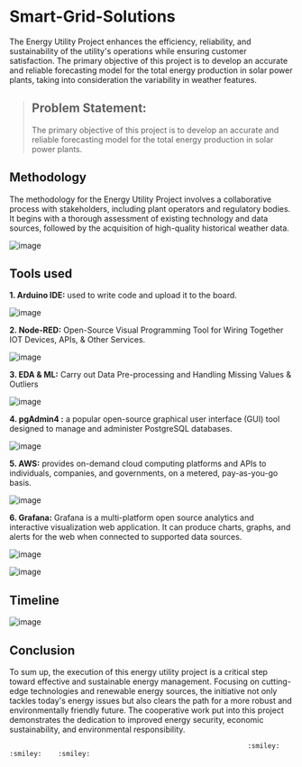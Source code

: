 # Smart-Grid-Solutions
The Energy Utility Project enhances the efficiency, reliability, and sustainability of the utility's operations while ensuring customer satisfaction. 
The primary objective of this project is to develop an accurate and reliable forecasting model for the total energy production in solar power plants, taking into consideration the variability in weather features.
>## Problem Statement:
>The primary objective of this project is to develop an accurate and reliable forecasting model for the total energy production in solar power plants.
## Methodology
The methodology for the Energy Utility Project involves a collaborative process with stakeholders, including plant operators and regulatory bodies.
It begins with a thorough assessment of existing technology and data sources, followed by the acquisition of high-quality historical weather data. 

![image](https://github.com/Vaishnavi15459/Smart-Grid-Solutions/assets/169531810/f2d816c9-f49e-415e-b1b4-029c25b0f8bc)

## Tools used
<b>1. Arduino IDE:</b> used to write code and upload it to the board.
   
![image](https://github.com/Vaishnavi15459/Smart-Grid-Solutions/assets/169531810/345db4c7-0792-46b2-a4b0-9de8882e219c)
   
<b>2. Node-RED:</b> Open-Source Visual Programming Tool for Wiring Together IOT Devices, APIs, & Other Services.
   
![image](https://github.com/Vaishnavi15459/Smart-Grid-Solutions/assets/169531810/06b8b685-dbc6-4a5c-afb6-02af6c85e223)

<b>3. EDA & ML:</b> Carry out Data Pre-processing and Handling Missing Values & Outliers
   
![image](https://github.com/Vaishnavi15459/Smart-Grid-Solutions/assets/169531810/55902d89-b664-4b36-8b13-d92eead8b974)

<b>4. pgAdmin4 :</b> a popular open-source graphical user interface (GUI) tool designed to manage and administer PostgreSQL databases.
   
![image](https://github.com/Vaishnavi15459/Smart-Grid-Solutions/assets/169531810/c826b84e-2aa1-46c6-bf21-17a90b665d87)

<b>5. AWS:</b> provides on-demand cloud computing platforms and APIs to individuals, companies, and governments, on a metered, pay-as-you-go basis.
     
![image](https://github.com/Vaishnavi15459/Smart-Grid-Solutions/assets/169531810/0e6b51b5-bff5-448c-b4c4-39420046c3ea)

<b>6. Grafana:</b> Grafana is a multi-platform open source analytics and interactive visualization web application. It can produce charts, graphs, and alerts for the web when connected to supported data sources.

![image](https://github.com/Vaishnavi15459/Smart-Grid-Solutions/assets/169531810/3870551c-656e-4e2c-aebe-4c740599a2fc)

![image](https://github.com/Vaishnavi15459/Smart-Grid-Solutions/assets/169531810/056dd1e7-c66f-41dd-b209-887c1482e279)


## Timeline

![image](https://github.com/Vaishnavi15459/Smart-Grid-Solutions/assets/169531810/1429544a-95ab-43be-bad5-99394e6cc473)

## Conclusion
To sum up, the execution of this energy utility project is a critical step toward effective and sustainable energy management. Focusing on cutting-edge technologies and renewable energy sources, the initiative not only tackles today's energy issues but also clears the path for a more robust and environmentally friendly future. The cooperative work put into this project demonstrates the dedication to improved energy security, economic sustainability, and environmental responsibility.

                                                               :smiley:	:smiley:	:smiley:	



 

